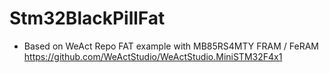 # Stm32BlackPillFat
- Based on WeAct Repo FAT example with MB85RS4MTY FRAM / FeRAM
https://github.com/WeActStudio/WeActStudio.MiniSTM32F4x1

